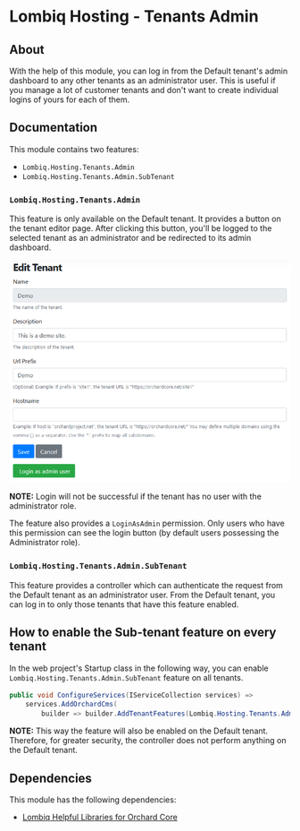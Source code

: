 # Lombiq Hosting - Tenants Admin



## About

With the help of this module, you can log in from the Default tenant's admin dashboard to any other tenants as an administrator user. This is useful if you manage a lot of customer tenants and don't want to create individual logins of yours for each of them.


## Documentation

This module contains two features:
- `Lombiq.Hosting.Tenants.Admin`
- `Lombiq.Hosting.Tenants.Admin.SubTenant`


### `Lombiq.Hosting.Tenants.Admin`

This feature is only available on the Default tenant. It provides a button on the tenant editor page. After clicking this button, you'll be logged to the selected tenant as an administrator and be redirected to its admin dashboard.

![Tenant's editor page with Login as admin user button.](Docs/Attachments/Tenant'sEditorPageWithLoginAsAdminUserButton.png)

**NOTE:**  Login will not be successful if the tenant has no user with the administrator role.

The feature also provides a `LoginAsAdmin` permission. Only users who have this permission can see the login button (by default users possessing the Administrator role).


### `Lombiq.Hosting.Tenants.Admin.SubTenant`

This feature provides a controller which can authenticate the request from the Default tenant as an administrator user. From the Default tenant, you can log in to only those tenants that have this feature enabled.


## How to enable the Sub-tenant feature on every tenant

In the web project's Startup class in the following way, you can enable `Lombiq.Hosting.Tenants.Admin.SubTenant` feature on all tenants.

```csharp
public void ConfigureServices(IServiceCollection services) =>
    services.AddOrchardCms(
        builder => builder.AddTenantFeatures(Lombiq.Hosting.Tenants.Admin.Constants.FeatureNames.SubTenant));
```

**NOTE:**  This way the feature will also be enabled on the Default tenant. Therefore, for greater security, the controller does not perform anything on the Default tenant.


## Dependencies 

This module has the following dependencies:

- [Lombiq Helpful Libraries for Orchard Core](https://github.com/Lombiq/Helpful-Libraries)